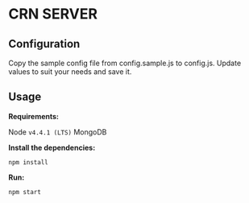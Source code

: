 # CRN SERVER

## Configuration

Copy the sample config file from config.sample.js to config.js. Update values to suit your needs and save it.

## Usage

__Requirements:__

Node `v4.4.1 (LTS)`
MongoDB

__Install the dependencies:__

`npm install`

__Run:__

`npm start`